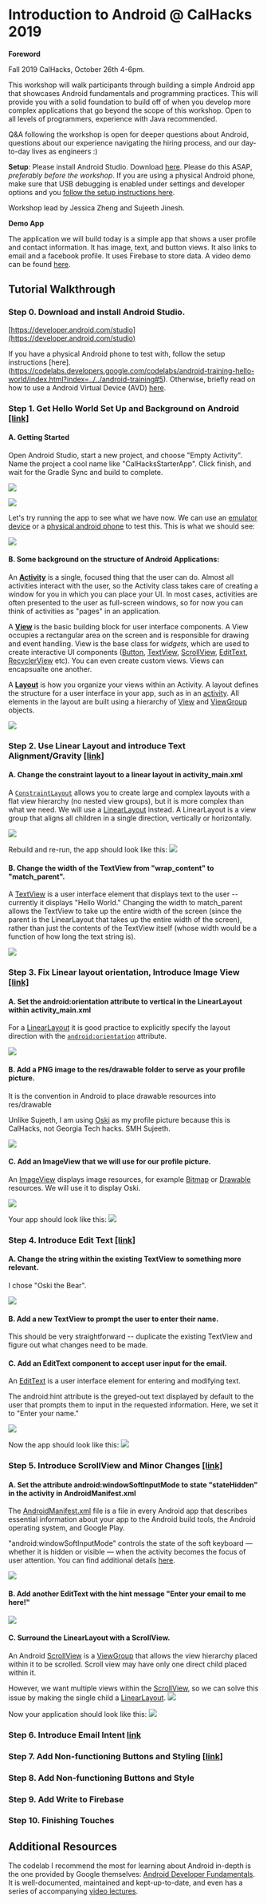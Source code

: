 # Introduction to Android @ CalHacks 2019

**Foreword**

Fall 2019 CalHacks, October 26th 4-6pm.

This workshop will walk participants through building a simple Android app that showcases Android fundamentals and programming practices. This will provide you with a solid foundation to build off of when you develop more complex applications that go beyond the scope of this workshop. Open to all levels of programmers, experience with Java recommended.

Q&A following the workshop is open for deeper questions about Android, questions about our experience navigating the hiring process, and our day-to-day lives as engineers :)

**Setup**: Please install Android Studio. Download [here](https://developer.android.com/studio). Please do this ASAP, *preferably before the workshop*. If you are using a physical Android phone, make sure that USB debugging is enabled under settings and developer options and you [follow the setup instructions here](https://codelabs.developers.google.com/codelabs/android-training-hello-world/index.html?index=../../android-training#5).

Workshop lead by Jessica Zheng and Sujeeth Jinesh.

**Demo App**

The application we will build today is a simple app that shows a user profile and contact information. It has image, text, and button views. It also links to email and a facebook profile. It uses Firebase to store data. A video demo can be found [here](https://www.youtube.com/watch?v=mxhGB-C4tbw&feature=youtu.be).


## Tutorial Walkthrough
### Step 0. Download and install Android Studio.
[https://developer.android.com/studio](https://developer.android.com/studio)

If you have a physical Android phone to test with, follow the setup instructions [here]. (https://codelabs.developers.google.com/codelabs/android-training-hello-world/index.html?index=../../android-training#5). Otherwise, briefly read on how to use a Android Virtual Device (AVD) [here](https://codelabs.developers.google.com/codelabs/android-training-hello-world/index.html?index=../../android-training#4).

### Step 1. Get Hello World Set Up and Background on Android [[link]](https://github.com/glossiergoogler/Intro-to-Android-CalHacks-2019/commit/dd2e1fbcb38c334a330edc21e16572dbf7e1bb77)

#### A. Getting Started

Open Android Studio, start a new project, and choose "Empty Activity". Name the project a cool name like "CalHacksStarterApp". Click finish, and wait for the Gradle Sync and build to complete.

![](https://lh3.googleusercontent.com/GtbctSawYyI5xqmUegtEsIfqr8gR6ECdhlVLns5rCfCmx6soZSLmkZNozpSDxRT58YusxgdH7htsa7Ib4yGNPHqjb0bvdRB9oeYK5S2GmIEorkutcZ2HMrQJ9G4Gq84bfZ1VHMPkh0i1IpF5aGUO65BU16MWaYfUrXOh85CfTD5JRCIZkCs5VqL1Py_C35-g2cE88fNwk3yGp5p43RnuQBu6mNXKdt8CYk3C7vid2qIiSHMOwOPIKd6p6knz6ssA7d0fBiXETvr0UfxpbFHA9DnEiAs0n1D6JlBzQf6Frdo2uV9AjlGzkqm_RJerh-aY-wS-bg6VeurxkCUiq3zmBlauvZ8kATZ9B0Q4_9zs3LEDywAX9wqw2ES459HiW6xJ8ixjg4e4QE9YURS83Hnw0agvnmx51HM4Xs_6bsmdoKITdwWId0vtd4A6tPv5dCdszoE2iZ62AXZsKd-Nu3mUS-2qkOQ_sabImgF8n1mPX6DCR7nKApNLLlFtv2GZvKkiAowj-qGb1WgW--661Tv2xmwuSViV90frIG6wPQDCS77kA-harvcFaGsX1XydD_QH6XVIurori05SnSXp1riBL5edb1Y5LnlXBSdxfb_Ll1ADq25XABwCuiF4lfmeH6upBppKSGnscfsWCmWAy-awCSOpS39Zij-BDTNiGHdt69A7NPuAZSK7qQOs0Kmwf79lqYGIzO3Xqixfs8IxT3fucHvW8QUBrBQ0p--6J2_rE8OmiN656g=w2310-h1702-no)

![](https://lh3.googleusercontent.com/Z7FXLY4eQYiV3IcnlZvCrliuS1tdvAHy4_z9hdNBcncdDG8So2GoaTXZzD2yfHwvvMa9XW7GWU0FCv6_Lk3FzcPoDZgOrBIcDcbp6nKRHMEiTXd43sdVedTipRN3bfMvrI9XUiz1fhHOFhN8orJ0j7Q07J4Psc_ltGmmjBGJ8KcBPiXuPr2nafI8KBNtxaAwRsfQhBIjLqWngdfT4lbucd1r0V70WoM0YghMo7GMUZmm5xdXIRTvs2aPhRHi0OW4oxu48ueRM8eudUkrmpBKVZ3M3IsqpjTl_eNjUnBp96L28appdNsHGb6i9rXynr-WLRDflgFQsa95Ar976h5-IE-eylLc3ZbWMEjQxww50TZa3aynrwSN81Vvub8P8flo0T0BoPX0WYhT9IZoulFt-tre8dh6SizcMrT-NM9Ezsm78xTGdLymKvwZlZRy6IpGC2jTziWSbijFMOasJyURwhD_CXMGi9nyqpsOFysJQet3qEBbQ15YX73Bp71Qzo-z48-3PaYlu-Xc1BtRo7MNEZoiEttQ4A-ohMscldtlu-sujhMbe-ZaS8naqZmhrl9_cm-x3b8Ut7iWERU0rBHa02bSh9Gw1k2VrIqTqL5m6-v-IG9L2kq8yvOuhd0MiGXC5NeoPszRRO5tg3RRniQAbL9QO5b3UqzJ9Z7rq_cWZBuZcExrfr8kTKju=w1988-h1578-no)

Let's try running the app to see what we have now. We can use an [emulator device](https://codelabs.developers.google.com/codelabs/android-training-hello-world/index.html?index=../../android-training#4) or a [physical android phone](https://codelabs.developers.google.com/codelabs/android-training-hello-world/index.html?index=../../android-training#5) to test this. This is what we should see:

![](https://lh3.googleusercontent.com/SGItDJWEShfRcVNJ8Iy0V2t7qmTf8_SQcpwDp1T57ce8JEVZM0yt5mFVJWWb7yfyniXqOAKIhZWcdr7fV9OB1bBOXGQpY-IW4KgZS4JRPaXdcEY8OzaKfki4zuA-1pQ6vRXjiraIEjj-LvKKEATvOoOeWjXzJ7DSAYTsbt13TWUi3prWfpzER_9mK31ym1wrtG0Fe-QgPEPPde_SMqHlhaGDvCc7O1GD8BBRjOozdS2CcIf6o64VZmzsKDMOprrVj8-rSgplPJ4TMOxrD3g0hAhJXmNjgCcInUvdltZRYbVWgYIWmmVCCTPE6LRsMyJWEfV8rDznm4EUz79hg6j1XGYgPAAM4TxwT-m0Zmm9ETaf8K3jgLHtH0DiJMWD_irObKaeAShGBdfqJbZEzPzd2x8JF9dx5fHRIzMdY--PydXexklO3UmmK9GCq7j4ORCQtsY50bwK-RqCZJ6L-pDrUaijQAmYmO9AUph2YdM9vr5Hm-SuDyiJSJ6XXVQPDZchsYomv6F53n3LtrsXdDgpD1__i7h5vWtxgCz4xv0cMNnoo4qRvBD_TE9MPoZDo87OP6GeBGGBNDQ6H7ANAIEI82N59SKBiSEhM9VhUBtWLxM7nQc0HegT5BNgNxXL8RnpogEfgT5FcnObvs9IZlwfjbELENS473gTELFaPXOGMVT19Z1JzqEQHYNPgFfpLzA09Fgy997gHjGbxBEChAkBfF4qlk-QHF_BySFzFhTD9ajIEFtIjw=w2993-h1778-no)

#### B. Some background on the structure of Android Applications:

An [**Activity**](https://developer.android.com/reference/android/app/Activity) is a single, focused thing that the user can do. Almost all activities interact with the user, so the Activity class takes care of creating a window for you in which you can place your UI. In most cases, activities are often presented to the user as full-screen windows, so for now you can think of activities as "pages" in an application.

A [**View**](https://developer.android.com/reference/android/view/View) is the basic building block for user interface components. A View occupies a rectangular area on the screen and is responsible for drawing and event handling. View is the base class for _widgets_, which are used to create interactive UI components ([Button](https://developer.android.com/reference/android/widget/Button), [TextView](https://developer.android.com/reference/android/widget/TextView.html), [ScrollView](https://developer.android.com/reference/android/widget/ScrollView), [EditText](https://developer.android.com/reference/android/widget/EditText), [RecyclerView](https://developer.android.com/reference/android/support/v7/widget/RecyclerView) etc). You can even create custom views. Views can encapsualte one another.

A [**Layout**](https://developer.android.com/guide/topics/ui/declaring-layout) is how you organize your views within an Activity.  A layout defines the structure for a user interface in your app, such as in an [activity](https://developer.android.com/guide/components/activities.html). All elements in the layout are built using a hierarchy of [View](https://developer.android.com/reference/android/view/View.html) and [ViewGroup](https://developer.android.com/reference/android/view/ViewGroup.html) objects.

![](https://developer.android.com/images/viewgroup_2x.png)

### Step 2. Use Linear Layout and introduce Text Alignment/Gravity [[link]](https://github.com/glossiergoogler/Intro-to-Android-CalHacks-2019/commit/9a1c6b6975b78a0c908998f48ac777134827ff88)


#### A. Change the constraint layout to a linear layout in activity_main.xml

A [`ConstraintLayout`](https://developer.android.com/reference/androidx/constraintlayout/widget/ConstraintLayout.html) allows you to create large and complex layouts with a flat view hierarchy (no nested view groups), but it is more complex than what we need. We will use a [LinearLayout](https://developer.android.com/reference/android/widget/LinearLayout.html) instead. A LinearLayout is a view group that aligns all children in a single direction, vertically or horizontally.

![](https://lh3.googleusercontent.com/yh7E-M4HqMBdH_m2umf9tp6Bl5wCkhFooRVLbdZspFfHVaRcrmwGlLHG-yXW22ow2GvyXOlvVOGBLuk1fnrJilDu4WSSph_f42wo4yqtffBdIdQVY7GjO3YwYICuFMIocE2Oh-38vIql0x0fqKPEXz-I6Dosh1LEymw2OwwY7T03ftQJPrVZoamrmnE7snS106kyvpcuxd90IFDb_hjWRIRbCypSqkGxbC5roQPWjF9OAFUM1R-uNGf4DhNOFiRGjrvOS3wlk7HB4jzRj3i277tdhtiPp7hFWptJO2JdrmIQw2rPyWZ9HcZ4SjeMoDYt4ztb8oUPCtnRpxm_R4SKuFLfS57XIOE-vmnFX81aeQxA-SJWEE01ezrz_Yj4pzQr5fhZuD0CEjVFw21BgRmggdwo4Qui6K6xZN96i3rR0w9Re3NP15NiCZGkPy8Xsus1rrDlppxgd4KqsbX0WLlUut8yNCYyksRLlvm-AYYWlcnAFJNHt5GcmNh-yUKvdYDnA5clWUcnppokSvXjeh943myjAOA5xOnM_jDJcq6LF3h7E2ffgcv5FcXAhnriEYGyueU0P9pWvLEPrKtv87LCgs8q9On7LpzgqPBa9u-_O4d3CgFUP3hLn-Ntz_kg-h9ukh_HcHFj7LEivlYwjJZRFYR07o1Rrm9VtGFUHj4UdCn23J0ZN2Fw0ed752i1-OczWzr9_lLnBYdTiuikXLWecycUUjbi-iMNbAhqkU6fW6peFqRVmA=w2936-h1276-no)

Rebuild and re-run, the app should look like this:
![](https://lh3.googleusercontent.com/7DfmgGg3Xhz6GKjSvw46w86zve4tPCtz7N1C5q6rh-gfhc7hwjVkj6FQ6DewQuvIyqCthlQJYDqMKNstcPDLg9N5edIQLpPAJ2lc7xw7YOhX3aIvcD23W0gnL7nZuvTuox1LFd5Z5bRG8_z2yDPB7gpNxNyYDCpThn4kWAycKq47etnoj9gHodICMN4_6N74l0mpWgb9uGhTEiGlpLCmssPArMUoEkVlckQ2dEP71ZtsnLubqXhIy1JzhjcbUdHt4F267jH2wuBaOJfNSvXiZD2SWDRgHtWc6Fzrdqi94Vuz1yFwZmRlfs9WfQ9xKLtQvpHKHReykbnvH-7B0CmvgIVyx1Br-cMepKq1TwPzapN3SPPqDmulJCIbNrUGFFQTXgWdF_tmX9vrk-JGOYBWWqcz_p2gDYll8eAG76WYsRaJoF1zqgwqsfwKUe-c2c8EDs7YvtAlo1IY16BC6DU2HlIijUNTrEHeoQeucePAPXBqmatD_iFC-xEXeLqY1aMjjV2AP1OxESkH7AABy3WiEGAHW6S1MOvJGZwdlWktIKLCGkX8wbzczN_O1Ski_xbEZ9vCRcZTcrxV903ah0bdQQP2kd6vWxTMVDzZTdZDS4NT93YbLPwx43pcgkuVB9mf7IVVf13YYs8hdTWKG861WCH883ERQiT8ZzEVMygelQDHC9JWCyWx_VG0eSYgpTR-QsnEq6X0DPg-MmmslQEIDGJti4ct-Vuaa-VDHMknWniEvVZk1g=w527-h311-no)

#### B. Change the width of the TextView from "wrap_content" to "match_parent".

A [TextView](https://developer.android.com/reference/android/widget/TextView) is a user interface element that displays text to the user -- currently it displays "Hello World." Changing the width to match_parent allows the TextView to take up the entire width of the screen (since the parent is the LinearLayout that takes up the entire width of the screen), rather than just the contents of the TextView itself (whose width would be a function of how long the text string is).

![](https://lh3.googleusercontent.com/OdII854SRHlQMJNKMU29k70TblrFORCmD7t34yAmpvEGGB26qq8Ft2kKXmTcxJfYgSJ94DNJ18Uq-LC3Gg6SfL2ivik2-a4KMed4ApJuTRoA5j0rBhCGbgNslxGLNco9ODj3bovBMBGpn5YTYrAVmrMspt7zVpa8CxhAr-fimrtbOAc6rQhwavQhEOEpj8UN-s290FiumFnl-Gk7ftvXhUTa_gVWXRoAVw_hXL50Dr7tnYhYCp3zLzhZaO57dRXuolAK7GNsjlK5OLwoRpWwHdWgmhokKFOjrsvDh1tgOCt9-GMP-28tCFeBLpZo10lRw80S4y5EFwRzJYxFbzMAaN2WnRoAgQ4iE_FbxbQdZsGaSkrPVl-AS81wxhQKJTOv3OOkoATg4yQDpgjedXjNFgRtGf7YH8YhscJPpBo8lz_DqL8MBAAFxG4LhIcUJF88OJdiWZXRbVSsDEZEMQDkwGAwuTPGBB1NE5pL776RGSQl3ua6S3wJ7U6nFrVUW4Zp8fIFyCS4cvQPX3taXEMXbYw_IxljWQi6VagIAHyOR63j5eVRUFENF8BFKoi2p9CcEHfickn9VlShBozoDFWbdvc2a5twqdG_nQ5xvgVmvWLHSRE52Twt4sZVS7bq6aBEj74E3vzqMSJN6dytoQGT4N_XRM8qg8NxnlHrsnQ5Uhdl18onJuHBAbGtQ8oMGeIwXl6fajr4j59DA9Q1WTWgOp6VxS5zKQgB0vFfRbviSAKlx3Zf5g=w2056-h918-no)

### Step 3. Fix Linear layout orientation, Introduce Image View [[link]](https://github.com/glossiergoogler/Intro-to-Android-CalHacks-2019/commit/ff52887b6d69cdc20dade22e8f65f881b13c4e48)

#### A. Set the android:orientation attribute to vertical in the LinearLayout within activity_main.xml

For a [LinearLayout](https://developer.android.com/reference/android/widget/LinearLayout.html) it is good practice to explicitly specify the layout direction with the  [`android:orientation`](https://developer.android.com/reference/android/widget/LinearLayout.html#attr_android:orientation)  attribute. 

![](https://lh3.googleusercontent.com/lj6g2wIIbiwErSesl9LP-EP8xTSf7eOsBUlr-wnImc1C-NUmmHMKy8QXEojOID9caSb2XzRXAXzAWqmCZXmjqLx_nDY3NuOWDUBukMI8o9oH4Gd3L8wqy71VzdcRtvB6KSdaCV1YpklnNbCba7fZsD-GEH30oMmZ4wBYV2cpx7XaQb5cgbvB1SNZBDnSyTDbk-fn-zylf_KVJk4Uf-4-lzAbSBthssUOORXvEPEh5H1A8xA5a-aWcZm27b_fy4x4kRqDDT-CuG-QI3rgiQ0uMLFSNpsiB9eX5vJ3J74p7uSM6TUenzQaMp0SMVdi-I4DlJ8CVC4t8WKdljPq3FcyrmbfI1-LUN6D18GuVr0KH_-8TiQU0dJhHYX-zc5YNfkHoPP3Atw3t6rNwY4AXZ368EebaQIleMBdJjuhgB4JiuWsfbnSvX1TAdtN9QWaAaCW4WMwYZmI-2OaXImru_m2uNFQ-KhyRjwCDJ2x0jnP15Ht3zrHyreouvDKYeHYpJmUYTbMLGu1HvERxP2Gr9GD5A5fnNEtoLzKTD_q4tpI0PeYXz6IgfU01t5OTZ_yP5B66DQCIBORccz60qh01I4PjIhyRrXCJ5wnzSbAU3IjKKYMnOBU4CLgedR-b4bow0bQwwr3SFShSzYYd8mxiDVfIQoZ9uyEvLrjUABx7URzdRZNacKXFVblAi0UN9Rb706XFyywg1yCX2O5CEoX8ndPW3GAOFZvZi9rWndOtxI7PocUZd7ROA=w701-h348-no)

#### B. Add a PNG image to the res/drawable folder to serve as your profile picture.

It is the convention in Android to place drawable resources into res/drawable

Unlike Sujeeth, I am using [Oski](https://cdn.shopify.com/s/files/1/0135/6222/products/Screen_Shot_2015-07-04_at_1.05.58_PM_480x480.png?v=1441307597) as my profile picture because this is CalHacks, not Georgia Tech hacks. SMH Sujeeth.

![](https://cdn.shopify.com/s/files/1/0135/6222/products/Screen_Shot_2015-07-04_at_1.05.58_PM_480x480.png?v=1441307597)


#### C. Add an ImageView that we will use for our profile picture.

An [ImageView](https://developer.android.com/reference/android/widget/ImageView) displays image resources, for example [Bitmap](https://developer.android.com/reference/android/graphics/Bitmap.html) or [Drawable](https://developer.android.com/reference/android/graphics/drawable/Drawable.html) resources. We will use it to display Oski.

![](https://lh3.googleusercontent.com/sTA2pcknsk_415YhSyB-IJ9mptSEQiqOXKvzYKH2ffmXbiqfvCYJcW6A8hxutR1Iuy7VV7XD577XTXGYALkmyl_6wDuMeZ5Io5ItWNkjumnaHF1OSI8lY7zjmKDNLG3Un16SHfB_rjEEI8lhF4FfmE-CW-FHoUKThd-CZt-KmDHhHLjlokQjEa8SviyRif0Lt24DdMFsQWVjLs--8tsw8Y0OdiWChug1jZ-zIiyXYSTNT70Tq4-FIel0EmJn9jkITx652hkPYk_L_LgrpapuCVkAYnuRVTUqmTGKIYa0ySsPDH8o8QRp8rq0VrIJuSlsJF4aXQdJGNyH1nxRbL1EmU2kqMjb9iDuCWsnpKiLx3qKQF2rl32Ih30byvXdm-jw855xzpZrMD1Wc272jjQ45iP3_-yEPSsWoVs5FvYlLikw9tEamDLyKeVMHU38VkpRl4fRRsHHy2Hx-YNNjKLR4GpWi9XyoGlitYMY-xxEo9vHFdzEq0GNUUeUwcdzg8NJJBK4UxpJ5OmyBvh148Da0UZEhZaaN9pmKy-7PVv4s-qtTcmZrsoZDnOWvpbSC93rOIs14zcTon5XHoT1inpQQKIBpPuGSKSc3aWn1gDULcMqa7jALVBq_8sJxHmsQwl2RhRVIp4pLwnju0iH0ndwR_z-4U4W5zKSTONqJuTF8pR0e76AmRHFDWSxlZbPAoec3C9Frn21_ivf-FD8EuVpWU1bNyC_WmriIYzyUE9rUzFom2vG2A=w684-h302-no)

Your app should look like this:
![](https://lh3.googleusercontent.com/mamc6rgBrg8syP9AFYNuq_uZwtA6yJzFumuCy3gaPg7sp0TtL9_7_0igWnMWIKjL9smN8ds7yW7v0dz8D8KV2b9fp1MwnUUxFMRa9J33dj1Sk2g7Aph5i4HM3FzBn_ymfjJMxkqzbxy91VQ3iseBxd5-MhYL5jjxtJ3sQswP13MKM1BQlMXf-gcblBUpxJ9mpVTOPnDZ8x4x-bm_w6rMscgCTxoYfa7Zs7_Dg3vvuXkRwsT3kcm7Y9dAIu42RObKRfsjFlu3jSJovRKRhu3sT-rSW6sobLPb0cdGN431Sm9VAvCyjYNte_lVaJiQjjr6iScOYeCnS43DN-zYKk2G65VLYZpOmDKHGSHhMorxFIcnKkdef53FHl3OHMmGoKqO-mx4fXC0WA36WYPS-QzyFBXOG584WRVtDFBY7tghGSb7GrZzSYO6Ijy9sIZ1Y7mWZbBTMdq7HokwOYKzmBxlLArqFA9cJQ9uXSrW9C9uUepOneyZDOkx0tQQ8tapFNV3Axnn3ev-bSxl2Gc0iTXwg6dtQM-CLKoKLCUW1TO_t0VpBJpPtJvqksScflnD_7XgOYYPTgzIIcah-xp8ipKgTfLmsiyWZx81zZBAvP1EjSrFCljtHNOXlLziwMuXiPufRmBh3ETLqCPcAWfNzv6Otk1odhBelOr8wZE8i8tasJFXdjOrU6dkuY03=w2852-h1714-no)

### Step 4. Introduce Edit Text [[link]](https://github.com/glossiergoogler/Intro-to-Android-CalHacks-2019/commit/d6fbdd8e8bb1b2dc929320375c9708856de4b7ab)

#### A. Change the string within the existing TextView to something more relevant.

I chose "Oski the Bear".

![](https://lh3.googleusercontent.com/2ddpqb5T_OUpfzy09zMpcw9K8fWv73keZi5AY5htYevSWr9tSI30McJMcadbuRJall3ibVSJ-rigyJW6lwj0_pyRU0iNaYelD_ZL1XCsqn2cLx9B6fS5hk8-UUDZ4Q0RJe3JrQp0ihjM-XRxx0VurxgAJ4X2Ugs0ivRNvq-zDEW3WAzS_RZb6JEUvXHNbr21Fq_0hAwxyh-qf5LCbSR1UmBrEtec_kvIcM39MxUFYqsX_G6N0w_Lk4lxG9LcH7I-qpWe_MZs4WnxgsWPFoHjlP9jekWiE4Dj4MiN-lazAIISP1mbSijO0-TL82xABJvU2AjTlr13tvua_HYoZ91TSQH2w75R_IXyLlvA3_mJJcisnKMA-u3Bebi1ue28xoA139noYcZgFS2DWTtlkAMK2PNHjWlSePGHNT5RnRLCZB3wM7cM2YTSQW6v8ly60nuh_L7vpspPwvN9Fy8uCyrFofpacRtbAj0RsywwZi8jBL9h8CdGz3WWE3bUxawLaIC0V_UCb0EYd1GkhAmb6Wry1JNpO-Tubvu3ui9byt5fjEsAVk4zB_xaS1tI0_ttKTAMb9Q5dv_p2qlysVal9PHHp287Y7MEdb0gqeP3kS2CCpsmOUf8-gPrrF3SVnISZIAH6gGdRtlnoHcakCo0wUzmxCe_jutA70PW5rqNduw8SLYjby_lid-4hKxBTIaR07D9FJv0WAaPjwMpygUfm_mwf0wHwCDNJA_uCteR2SmkoRE118StoQ=w2858-h1778-no)

#### B. Add a new TextView to prompt the user to enter their name.

This should be very straightforward -- duplicate the existing TextView and figure out what changes need to be made.

#### C. Add an EditText component to accept user input for the email.

 An [EditText](https://developer.android.com/reference/android/widget/EditText) is a user interface element for entering and modifying text.

The android:hint attribute is the greyed-out text displayed by default to the user that prompts them to input in the requested information. Here, we set it to "Enter your name."

 ![](https://lh3.googleusercontent.com/lMusjxionF7V_Jowpdozd0l0cOjo9z_jZUQ8eGMQdcS-AFSjxBlQlUnEHpBs-2ZRvx3vtmdJ0tGl2g7kPH7BVHksAWPNM8EWtWOOkSaMAZCq2LyOUGvGW1RpJ1KdPFc2WTiZ7i_Es2qFzGAKIyiYMectl824XIkzi8CijH4l1_0ee684dS0dqUuH5iyYmEcVZULmdxDIERBZXnUst1s5ZLJaBnCfONl1diT2dK0IX0OPBgmnnhD_fV75Yqqq2tMvdEQ04r5bWa1mZejvaprEaf2CAdhsoYAL0Ty97sN-247LcQsWQ1S7YesqZb33DqNxED1K3yqOUeQ--aXX6hcklGsejiuTXu_TzPakH09E5jkHlbwZVuoVe6Du2kcFhSlTzyDgYvDT9U7-dWoCY0PNiztiUjen6VaKXyjhqp-v0DkA1XLDlOQmOLelCJO3gTcWwAbDAq2DM6yEbK7REzw1SSsZOR4jpNLkDJXf0nFVfyvEIWmrAQWEqK29LXfZASkBVxXCapQQh2_Pp3Rb3oA4r-WS6UW8sBMRgLdRwx7UqXo0X3bLHlTnTL7Sk5yBii-piB1FzwmaA24sYTYRvAUHGYAkt14NTKvfw487sQELNs3v5epLETnFONR76LwqNWl5nRhF1BAw1LAgLG-GumDObbXAF25cDyDNXy6iqEakocojcqczx3iswWpgIOGDVAd-Kqmfe8jUK16JqPTowj4APIRntZwBHdER_iJNuZQd6cJzmZvteA=w2813-h1778-no)

Now the app should look like this:
![](https://lh3.googleusercontent.com/Kw5BEZTt6PAW0VB_pVOJ51mmTODBmD3Iorl86unDBg2y95jIfEGpMCac7WwNhOQUZg_aZB8WpMNI4BPJcozmlFzehThg2H9qnq7fCrUzvRlAo8C4-48pPUOwH-NVxEP0zGDunqLqMrfYzQ0sjXmCzM9dsucNtcgu7JOydxLvDIsj-0vzGSD0pWwtogxGGQmDgB8PTvyZeEPbLzbhkTVLmfnxb8576cSocnkMy25m9H-FFbjP_5Xnqb8SbAI8fTx6TIjSufFH1pqCEveKTwjZqPJncZWRPaHerCIZ1bHbav5XOv5H23FHKM6rPkAW3IH4uwZhWFNJM8QJy6PKlOrGVuKHMUOCwMglV19In4XeCPWwFcNlA9oQrjag0id7KUf7sUqRYv6ZtgN7FTFmk9F5BKZmTwGLFods3YkkUdiU3km1MqJT2iOW1OELZFOTiS8CqDLMc41skZtH2xEheKFAgTkIYh3hazMIdJYeO189PvKRTFywx45e9n85OC7--pSSnH_Rx8x056hO5_fXSq_HQQAtaRVFCguxNz17EP8p3G5tKeIWsoTI-TLFayRqQ4sVlvDOKgAeY43cJrUwsP89OyhcwWlYdzW-Pq1Lf6Iwjz8083NsYqW4ewJt912rMdDvJEPBr8tUyJ8O5Cr76jypXx7hnWvChIYzaRH1MC3Zw5vgFsWQ7MYUN6Y6sOTGAKpd0JhzENE66Ek-is5yKNkkPjyit8C8q0qRMG8lb_RjJCda8IPQuw=w558-h311-no)

### Step 5. Introduce ScrollView and Minor Changes [[link]](https://github.com/glossiergoogler/Intro-to-Android-CalHacks-2019/commit/15888b974970aa742af50563165f354e9f3a1db1)

#### A. Set the attribute android:windowSoftInputMode to state "stateHidden" in the activity in AndroidManifest.xml

The [AndroidManifest.xml](https://developer.android.com/guide/topics/manifest/manifest-intro) file is a file in every Android app that describes essential information about your app to the Android build tools, the Android operating system, and Google Play.

"android:windowSoftInputMode" controls the state of the soft keyboard — whether it is hidden or visible — when the activity becomes the focus of user attention. You can find additional details [here](https://developer.android.com/guide/topics/manifest/activity-element).

![](https://lh3.googleusercontent.com/wtcvwDrygO1PDLrs0nybVjSbZVhlndhbNCpf9mMeZcPVhhI1c9IpolHnubzrF-3YjU6oQ-yNKuFaMwBh9VZFRLpnerxRNqYiRmTHaSG42opG0eFzxLIuPRyNaEO0ugwSycUMl0ggULzbq2KGs0Ae5UNW0_u5YwZ2CUYJmSCN_8L400lNYvKeyuqhioNgXZI6i5or-zg-r8R1jXhQ52KOobqa5H1izfWjlBJjy7u6vYzgBqHI4F1EXAMNbdd5jo0RrSpd1IF2VxpAlfE7al34Apq6EXoOH1tQHsRk39tsTFHy7PBNlspHNWpNjPceq2FYeFbcnWg6qvWvdE6u40vfxAI4dUqAfv2vuqXKKAkgI9KVnNcVpCpqWq4rq2_wKLCaGn4aLXgtaPdObZL57js6_lvqn5-qDo7JryN6vnUcmCLIsaMEtizGz8EHtKjD8KcgdxIfuqN5zMYZAtzPDst0n5YIbLTS66jNVaXLcfIxOwgmkPjWWXHxsddKaIrFqwxDnpTETAvZ-5COr_n7Kr0BdaUXyCazmWh0egd8YD03DbKPVVjsiITcjcKM0yOUHGK4bRbRHGKzv2gDuxFdv0edfzaqB-UfCQxSPt-2PFEyOV_QMdRHIqm7Rl5-3hlvsaKuF_0y5Ysui4x9h5F1dGCH9v6RwbieLIBUJMUqQdyE9YvzpaGMQVnVxYk01stK7rHbPkdIXzSpIjXsnpdmAg_v0s9iVfnbdrXcS4uCeL9EWCUCah9Yrg=w2781-h1136-no)

#### B. Add another EditText with the hint message "Enter your email to me here!"

![](https://lh3.googleusercontent.com/eQVKrvlW8W4ZvUvgII0gfuDZVFYL-HgVjzd9lo5QTYIyOJyjhSENz3DvUsy1ItIT_Mx4032dyWsPX32g7z_t1cIMj-mrrzQMkNsS6n1z3mpxp1x64RqMgPjmwPOmF13-Oq92Xcj645W_XjFrewfkjWBIZJVYbBAaDx3K7v7lMB8QU97aCpzhb7YzE1Uq1PaC7_3yAaM5QNG0cPe5JsIIbd9W_HB_AOHZO_0pGFWpChRbD87is2tSqJeIPGqH-pK6hm8Iww63D-Y5-YqqNytY_2VW1wTkIXoFSactEImev7B1Fbvnmk3kMltgjRbmHYeKdohZvQidD52tiSGKqoFMNIQJce1G5QHnsVZ0A6Y7z53QifWA9lK1kWtIqJUYyWCUyaRxo5hPHsWF5_rceBs1TRNsTC1hZeFZwm7Ec1THFuFia8KAwQ0E79XXizDhflwZpkrDiZeJqUaUF-SBBnS9wtS8j3llKCCEaOqmUoBL97MWIjwyB1xAwIqfX8lQrDNHvsqx9g0a4y0JgkEY47d0v90l8n-3OeVdBiNW6Xogq4BaAwJKbP02KjOTI5EXBV9xjV49RXRILDVztR8t0f6xlLJPkyuGJwTEx_eW-HU6aV2wa4s5C18xvbIOeu60F1S-Pw6vv5-xSf47kJSbf81Cx3cP3Cmk2i4Xock6iOrUVCmh8QtP4brML1qN9Y6UwxQBuS1JWqNwhXlfF4RY2CzpDcIfwBFjB4LTnpMcPX-XCyb13gX-cg=w2871-h1296-no)


#### C. Surround the LinearLayout with a ScrollView.

An Android [ScrollView](https://developer.android.com/reference/android/widget/ScrollView)  is a [ViewGroup](https://developer.android.com/reference/android/view/ViewGroup.html) that allows the view hierarchy placed within it to be scrolled. Scroll view may have only one direct child placed within it.

However, we want multiple views within the [ScrollView](https://developer.android.com/reference/android/widget/ScrollView), so we can solve this issue by making the single child a [LinearLayout](https://developer.android.com/reference/android/widget/LinearLayout). 
![](https://screenshot.googleplex.com/ZLtJF8nj0W4.png)

Now your application should look like this:
![](https://lh3.googleusercontent.com/8BoCH0lTXvM7yKCXcd9hjIb5ZItuAsj3vCE7BChtD2gLGmn9ARJBvCy81GtYbFaZY1h5772NsN_zLEn1rFReTFH2H_qZK9xIUitFPW0_SQOMR9qMdWuOmPbc0-H9V1diYK63ENTFMSrRWjirl7JkNWFtVhsvL9kfZT407DIe3VfJp4QMGSQgb9ppnmUoEBm-oOcC5yRqXU4D49IfVHnuB6xfatnFheVsyUJUWvtuhdC2IM_IslXT7y5vC04VxXFtbS8xD6OXE9yy-2_qtzXRLyRAADRqPC5ZyD9aDQjICnEuW3xNiIdinqvzMy5rSfY4Oap9kDibsV9gruSX7T7asbfFSD8k1bYr9xDyY3F9ZK-rh7YavSSpVnKaJnP0i_cOrIkN6R7uB1lXon13q3JCOSU5q5T6ia_XwjzP04nG2BwnmGr9PgkmjcBqY6-bj__dZTmmfnSBG4qWSSV-rpaTwv3wyAjtfQDNRT_oWKLVS3WsTYm18h2kZ27oy3rb4PPnmOsq-BPu5YsfEP1Ae5dPStAR-JvdtNaPsEx-J0R9bJYBY8lW1qMkLv8ESpBhy0q6y1FdVv9sLZK5Zdb0D_kIAj6gxofb6vaFCf8xmVYHGDs3jBGYz-Dbg2iSXKGdL3wJkOtcWqBlzwnYlf_md_mmbaSvzbKqR3elHiqSZWMNkTZrOG4s_WIQLj3t9D8RLtsp6GH5PQjJC7ufmyasr94ojuQXP3iLJIGPqrBiZZfXSt1qR1Vw0Q=w512-h288-no)


### Step 6. Introduce Email Intent [link](https://github.com/glossiergoogler/Intro-to-Android-CalHacks-2019/commit/5f1574d387237d6ea965d9dda47a7e6d042b9bf2)

### Step 7. Add Non-functioning Buttons and Styling [[link]](https://github.com/glossiergoogler/Intro-to-Android-CalHacks-2019/commit/f4bac671e3dba8f20152fa2890bafc3a3d851df1)

### Step 8. Add Non-functioning Buttons and Style

### Step 9. Add Write to Firebase

### Step 10. Finishing Touches


## Additional Resources

The codelab I recommend the most for learning about Android in-depth is the one provided by Google themselves: [Android Developer Fundamentals](https://developer.android.com/courses/fundamentals-training/toc-v2). It is well-documented, maintained and kept-up-to-date, and even has a series of accompanying [video lectures](https://www.youtube.com/playlist?list=PLlyCyjh2pUe9wv-hU4my-Nen_SvXIzxGB). 
